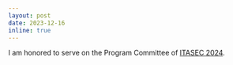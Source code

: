 ```yaml
---
layout: post
date: 2023-12-16
inline: true
---
```

I am honored to serve on the Program Committee of [ITASEC 2024](https://itasec.it).
